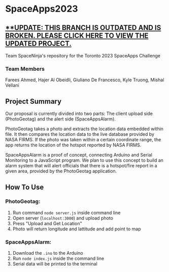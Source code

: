 # SpaceApps2023
## <a href="https://github.com/truong-kyle/PhotoGeoV2">**UPDATE: THIS BRANCH IS OUTDATED AND IS BROKEN. PLEASE CLICK HERE TO VIEW THE UPDATED PROJECT.</a> 
Team SpaceNinja's repository for the Toronto 2023 SpaceApps Challenge

### Team Members
Farees Ahmed, Hajer Al Obeidli, Giuliano De Francesco, Kyle Truong, Mishal Vellani
## Project Summary
Our proposal is currently divided into two parts: The client upload side (PhotoGeotag) and the alert side (SpaceAppsAlarm). 

PhotoGeotag takes a photo and extracts the location data embedded within file. It then compares the location data to the live database provided by NASA FIRMS. If the photo was taken within a certain coordinate range, the app returns the location of the hotspot reported by NASA FIRMS.

SpaceAppsAlarm is a proof of concept, connecting Arduino and Serial Monitoring to a JavaScript program. We plan to use this concept to build an alarm system that will alert officials that there is a hotspot/fire report in a given area, provided by the PhotoGeotag application. 

## How To Use
### PhotoGeotag:
1. Run command `node server.js` inside command line
2. Open server (`localhost:3000`) and upload photo
3. Press "Upload and Get Location"
4. Photo will return longitude and lattitude and add point to map
### SpaceAppsAlarm:
1. Download the `.ino` to the Arduino
2. Run `node index.js` inside the command line
3. Serial data will be printed to the terminal


